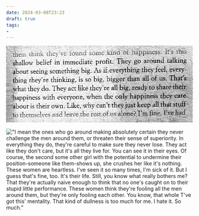 ```yaml
---
date: 2024-03-08T23:23
draft: true
tags:
- 
---
```


!["It's this shallow belief in immediate profit. They go around talking about seeing something big. As if everything they feel, everything they re thinking, is so big, bigger than all of us. That's what they do. They act like they're all big, ready to share their happiness with everyone, when the only happiness they care about is their own. Like, why can't they just keep all that stuff to themselves and leave the rest of us alone?"](../attachment/vsc-paste/2024030823-240308232430.png)

!["I mean the ones who go around making absolutely certain they never challenge the men around them, or threaten their sense of superiority. In everything they do, they're careful to make sure they never lose. They act like they don't care, but it's all they live for. You can see it in their eyes. Of course, the second some other girl with the potential to undermine their position-someone like them-shows up, she crushes her like it's nothing. These women are heartless. I've seen it so many times, I'm sick of it. But I guess that's fine, too. It's their life. Still, you know what really bothers me? That they're actually naive enough to think that no one's caught on to their stupid little performance. These women think they're fooling all the men around them, but they're only fooling each other. You know, that whole T've got this' mentality. That kind of dullness is too much for me. I hate it. So much."](../attachment/vsc-paste/2024030823-240308232444.png)